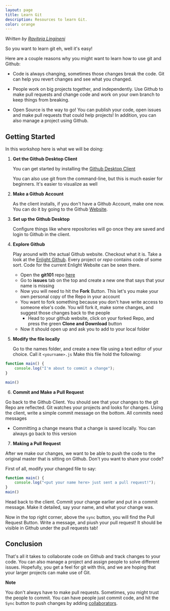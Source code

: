 ```yaml
---
layout: page
title: Learn Git
description: Resources to learn Git.
color: orange
---
```

*Written by [Raviteja Lingineni](http://www.heyraviteja.com/)*

So you want to learn git eh, well it's easy!

Here are a couple reasons why you might want to learn how to use git and Github:

* Code is always changing, sometimes those changes break the code. Git can help you revert changes and see what you changed.


* People work on big projects together, and independently. Use Github to make pull requests and change code and work on your own branch to keep things from breaking.


* Open Source is the way to go! You can publish your code, open issues and make pull requests that could help projects! In addition, you can also manage a project using Github.

## Getting Started
In this workshop here is what we will be doing:


1. **Get the Github Desktop Client**

	You can get started by installing the [Github Desktop Client](https://help.github.com/desktop/guides/getting-started/installing-github-desktop/#platform-windows)

	You can also use git from the command-line, but this is much easier for beginners. It's easier to visualize as well

2. **Make a Github Account**

	As the client installs, if you don't have a Github Account, make one now. You can do it by going to the Github [Website](https://github.com/).

3. **Set up the Github Desktop**

	Configure things like where repositories will go once they are saved and login to Github in the client.


4. **Explore Github**

	Play around with the actual Github website. Checkout what it is. Take a look at the [Enlight Github](https://github.com/TryEnlight). Every project or *repo* contains code of some sort. Code for the current Enlight Website can be seen there.


	 * Open the **git101** repo [here](https://github.com/utdmakerspace/git101)
	 * Go to **issues** tab on the top and create a new one that says that your name is missing
	 * Now you will need to hit the **Fork** Button. This let's you make your own personal copy of the Repo in your account
   * You want to fork something because you don't have write access to someone else's code. You will fork it, make some changes, and suggest those changes back to the people
	 * Head to your github website, click on your forked Repo, and press the green **Clone and Download** button
   * Now it should open up and ask you to add to your local folder


5. **Modify the file locally**

	Go to the names folder, and create a new file using a text editor of your choice. Call it `<yourname>.js` Make this file hold the following:

```js
function main() {				
	console.log("I'm about to commit a change");			
}

main()
```

6. **Commit and Make a Pull Request**

Go back to the Github Client. You should see that your changes to the git Repo are reflected. Git watches your projects and looks for changes. Using the client, write a simple commit message on the bottom. All commits need messages

* Committing a change means that a change is saved locally. You can always go back to this version

7. **Making a Pull Request**

After we make our changes, we want to be able to push the code to the original master that is sitting on Github. Don't you want to share your code?

First of all, modify your changed file to say:
```js
function main() {				
	console.log("<put your name here> just sent a pull request!");			
}
main()
```
Head back to the client. Commit your change earlier and put in a commit message. Make it detailed, say your name, and what your change was.

Now in the top right corner, above the `sync` button, you will find the Pull Request Button. Write a message, and piush your pull request! It should be visible in Github under the pull requests tab!


## Conclusion
That's all it takes to collaborate code on Github and track changes to your code. You can also manage a project and assign people to solve different issues. Hopefully, you get a feel for git with this, and we are hoping that your larger projects can make use of Git.

**Note**

You don't always have to make pull requests. Sometimes, you might trust the people to commit. You can have people just commit code, and hit the `Sync` button to push changes by adding [collaborators](https://help.github.com/articles/inviting-collaborators-to-a-personal-repository/).
